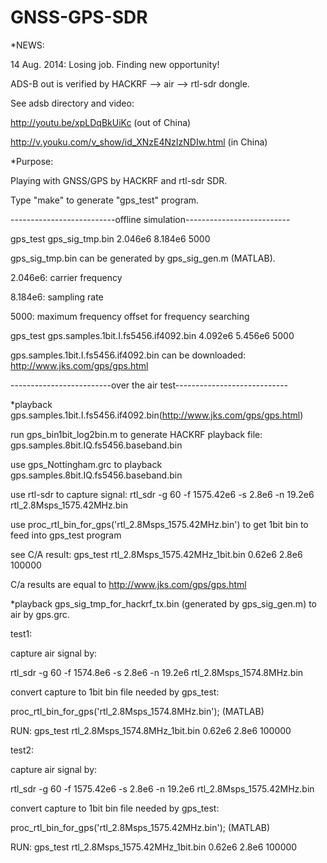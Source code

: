 GNSS-GPS-SDR
============

*NEWS:

14 Aug. 2014: Losing job. Finding new opportunity!

ADS-B out is verified by HACKRF --> air --> rtl-sdr dongle.

See adsb directory and video:

http://youtu.be/xpLDqBkUiKc  (out of China)

http://v.youku.com/v_show/id_XNzE4NzIzNDIw.html  (in China)

*Purpose:

Playing with GNSS/GPS by HACKRF and rtl-sdr SDR.

Type "make" to generate "gps_test" program.

--------------------------offline simulation--------------------------

gps_test gps_sig_tmp.bin 2.046e6 8.184e6 5000

gps_sig_tmp.bin can be generated by gps_sig_gen.m (MATLAB).

2.046e6: carrier frequency

8.184e6: sampling rate

5000: maximum frequency offset for frequency searching

gps_test gps.samples.1bit.I.fs5456.if4092.bin 4.092e6 5.456e6 5000

gps.samples.1bit.I.fs5456.if4092.bin can be downloaded: http://www.jks.com/gps/gps.html

-------------------------over the air test----------------------------

*playback gps.samples.1bit.I.fs5456.if4092.bin(http://www.jks.com/gps/gps.html)

run gps_bin1bit_log2bin.m to generate HACKRF playback file: gps.samples.8bit.IQ.fs5456.baseband.bin

use gps_Nottingham.grc to playback gps.samples.8bit.IQ.fs5456.baseband.bin

use rtl-sdr to capture signal: rtl_sdr -g 60 -f 1575.42e6 -s 2.8e6 -n 19.2e6 rtl_2.8Msps_1575.42MHz.bin

use proc_rtl_bin_for_gps('rtl_2.8Msps_1575.42MHz.bin') to get 1bit bin to feed into gps_test program

see C/A result: gps_test rtl_2.8Msps_1575.42MHz_1bit.bin 0.62e6 2.8e6 100000

C/a results are equal to http://www.jks.com/gps/gps.html

*playback gps_sig_tmp_for_hackrf_tx.bin (generated by gps_sig_gen.m) to air by gps.grc.

test1:

capture air signal by:

rtl_sdr -g 60 -f 1574.8e6  -s 2.8e6 -n 19.2e6 rtl_2.8Msps_1574.8MHz.bin

convert capture to 1bit bin file needed by gps_test:

proc_rtl_bin_for_gps('rtl_2.8Msps_1574.8MHz.bin'); (MATLAB)

RUN: gps_test rtl_2.8Msps_1574.8MHz_1bit.bin 0.62e6 2.8e6 100000

test2:

capture air signal by:

rtl_sdr -g 60 -f 1575.42e6 -s 2.8e6 -n 19.2e6 rtl_2.8Msps_1575.42MHz.bin

convert capture to 1bit bin file needed by gps_test:

proc_rtl_bin_for_gps('rtl_2.8Msps_1575.42MHz.bin'); (MATLAB)

RUN: gps_test rtl_2.8Msps_1575.42MHz_1bit.bin 0.62e6 2.8e6 100000

